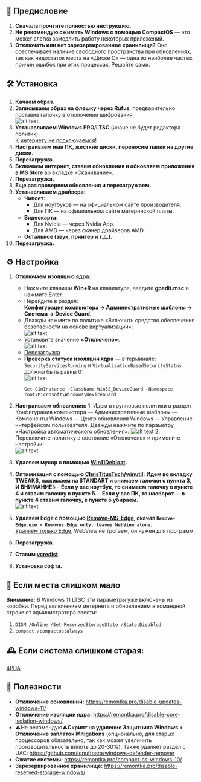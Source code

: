 ## 📖 Предисловие 
1. **Сначала прочтите полностью инструкцию.**
2. **Не рекомендую сжимать Windows с помощью CompactOS** — это может слегка замедлить работу некоторых приложений.
3. **Отключать или нет зарезервированное хранилище?** Оно обеспечивает наличие свободного пространства при обновлениях, так как недостаток места на «Диске C» — одна из наиболее частых причин ошибок при этих процессах. Решайте сами.


## 🛠️ Установка
1. **Качаем образ.**
2. **Записываем образ на флешку через Rufus**, предварительно поставив галочку в отключении шифрования:  
   ![alt text](images/1.png)
3. **Устанавливаем Windows PRO/LTSC** (иначе не будет редактора политик).  
   <u>К интернету не подключаемся!</u>
4. **Настраиваем имя ПК, жесткие диски, переносим папки на другие диски.**
5. **Перезагрузка.**
6. **Включаем интернет, ставим обновления и обновляем приложения в MS Store** во вкладке «Скачивание».
7. **Перезагрузка.**
8. **Еще раз проверяем обновления и перезагружаем.**
9. **Устанавливаем драйвера:**
   - **Чипсет:**
     - Для ноутбуков — на официальном сайте производителя.
     - Для ПК — на официальном сайте материнской платы.
   - **Видеокарта:**
     - Для Nvidia — через Nvidia App.
     - Для AMD — через сканер драйверов AMD.
   - **Остальное (звук, принтер и т.д.).**
10. **Перезагрузка.**



## ⚙️ Настройка
1. **Отключаем изоляцию ядра:**
   - Нажмите клавиши **Win+R** на клавиатуре, введите **gpedit.msc** и нажмите Enter.
   - Перейдите в раздел:  
     **Конфигурация компьютера → Административные шаблоны → Система → Device Guard.**
   - Дважды нажмите по политике «Включить средство обеспечения безопасности на основе виртуализации»:  
     ![alt text](images/2.png)
   - Установите значение **«Отключено»**:  
     ![alt text](images/3.png)
   - <u>Перезагрузка</u>
   - **Проверка статуса изоляции ядра** — в терминале:  
     `SecurityServicesRunning` и `VirtualisationBasedSecurityStatus` должны быть равны 0:  
     ![alt text](images/4.png)
     ```
     Get-CimInstance -ClassName Win32_DeviceGuard –Namespace root\Microsoft\Windows\DeviceGuard
     ```
2. **Настраиваем обновления:**
       1. Идем в групповые политики в раздел Конфигурация компьютера — Административные шаблоны — Компоненты Windows — Центр обновления Windows — Управление       интерфейсом пользователя. Дважды нажмите по параметру «Настройка автоматического обновления»: 
          ![alt text](images/6.png)
       2. Переключите политику в состояние «Отключено» и примените настройки:  
          ![alt text](images/7.png)
   
3. **Удаляем мусор с помощью [Win11Debloat](https://github.com/Raphire/Win11Debloat).**
4. **Оптимизация с помощью [ChrisTitusTech/winutil](https://github.com/ChrisTitusTech/winutil):**
       **Идем во вкладку TWEAKS, нажимаем на STANDART и снимаем галочки с пункта 3, И ВНИМАНИЕ!:**
       - **Если у вас ноутбук, то снимаем галочку в пункте 4 и ставим галочку в пункте 5.**
       - **Если у вас ПК, то наоборот — в пункте 4 ставим галочку, в пункте 5 убираем.**  
         ![alt text](images/5.png)
5. **Удаляем Edge с помощью [Remove-MS-Edge](https://github.com/ShadowWhisperer/Remove-MS-Edge), скачав `Remove-Edge.exe - Removes Edge only, leaves WebView alone`.**  
    <u>Удаляем только Edge</u>, WebView не трогаем, он нужен для программ.
6. **Перезагрузка.**
7. **Ставим [vcredist](https://github.com/abbodi1406/vcredist).**
8. **Установка софта.**



## 💾 Если места слишком мало
**Внимание:** В Windows 11 LTSC эти параметры уже включены из коробки.
Перед включением интернета и обновлением в командной строке от администратора ввести:
1. `DISM /Online /Set-ReservedStorageState /State:Disabled`
2. `compact /compactos:always`  
   



## 🕰️ Если система слишком старая:
[4PDA](https://4pda.to/forum/index.php?showtopic=1053118)



## 🔗 Полезности
- **Отключение обновлений:** https://remontka.pro/disable-updates-windows-11/
- **Отключение изоляции ядра:** https://remontka.pro/disable-core-isolation-windows/
- ⚠️Не рекомендую⚠️**Скрипт на удаление Защитника Windows + Отключение заплаток Mitigations** (опционально, для старых процессоров обязательно, так как может увеличить производительность вплоть до 20-30%). Также удаляет раздел с UAC: https://github.com/ionuttbara/windows-defender-remover
- **Сжатие системы:** https://remontka.pro/compact-os-windows-10/
- **Зарезервированное хранилище:** https://remontka.pro/disable-reserved-storage-windows/

